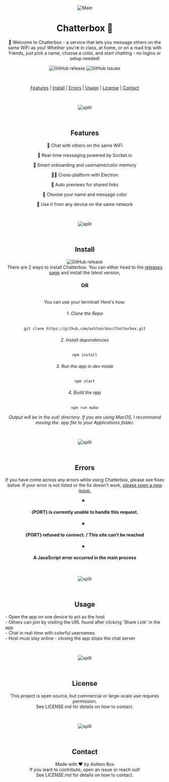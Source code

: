 <div align="center">



![Main](https://github.com/user-attachments/assets/1748f9c4-fd6f-422e-9bcf-0990a339efc2)

<h1 align="center"> Chatterbox 💬 </h1>
<p align="center">
👋 Welcome to Chatterbox - a service that lets you message others on the same WiFi as you! Whether you're in class, at home, or on a road trip with friends, just pick a name, choose a color, and start chatting - no logins or setup needed!
</p>

![GitHub release](https://img.shields.io/github/v/release/ashtonrbox/Chatterbox)
![GitHub issues](https://img.shields.io/github/issues/ashtonrbox/Chatterbox)

<br>

[Features](#features) | 
[Install](#install) |
[Errors](#errors) |
[Usage](#usage) |
[License](#license) |
[Contact](#contact)

<br>

![split](https://github.com/user-attachments/assets/71d95f55-183b-42d0-a21b-d683cce8631e)

<br>

## Features
<p>
💬 Chat with others on the same WiFi

🚀 Real-time messaging powered by Socket.io

🧠 Smart onboarding and username/color memory

🧑‍💻 Cross-platform with Electron

🔗 Auto previews for shared links

🎨 Choose your name and message color

📱 Use it from any device on the same network
</p>

<br>

![split](https://github.com/user-attachments/assets/71d95f55-183b-42d0-a21b-d683cce8631e)

<br>

## Install
![GitHub release](https://img.shields.io/github/v/release/ashtonrbox/Chatterbox) <br>
There are 2 ways to install Chatterbox. You can either head to the [releases page](https://github.com/ashtonrbox/Chatterbox/releases) and install the latest version,
<br> 
### OR
<br>
You can use your terminal! Here's how:

###### 1. Clone the Repo
```
git clone https://github.com/ashtonrbox/Chatterbox.git
```
###### 2. Install dependencies
```
npm install
```
###### 3. Run the app in dev mode
```
npm start
```
###### 4. Build the app
```
npm run make
```
_Output will be in the out/ directory. If you are using MacOS, I recommend moving the .app file to your Applications folder._


<br>

![split](https://github.com/user-attachments/assets/71d95f55-183b-42d0-a21b-d683cce8631e)

<br>

## Errors

If you have come across any errors while using Chatterbox, please see fixes below. If your error is not listed or the fix doesn't work, [please open a new issue.](https://github.com/ashtonrbox/Chatterbox/issues)

<details>

  <summary> 
    <h4> {PORT} is currently unable to handle this request. </h4>
  </summary>

  You may have a VPN enabled. VPNs must be turned off.
  
</details>
<details>

  <summary> 
    <h4> {PORT} refused to connect. / This site can’t be reached </h4>
  </summary>

 There is no host online. Please ensure at least one person has the app installed and open.
  
</details>
<details>

  <summary> 
    <h4> A JavaScript error occurred in the main process </h4>
  </summary>

  This error shows when you have attempted to start a server while someone is already hosting. Click 'OK' and continue as usual.
  
</details>

<br>

![split](https://github.com/user-attachments/assets/71d95f55-183b-42d0-a21b-d683cce8631e)

<br>

## Usage

<p align="left">
- Open the app on one device to act as the host <br>
- Others can join by visiting the URL found after clicking 'Share Link' in the app <br>
- Chat in real-time with colorful usernames <br>
- Host must stay online - closing the app stops the chat server <br>
</p>

<br>

![split](https://github.com/user-attachments/assets/71d95f55-183b-42d0-a21b-d683cce8631e)

<br>

## License

This project is open source, but commercial or large-scale use requires permission. <br>
See LICENSE.md for details on how to contact.

<br>

![split](https://github.com/user-attachments/assets/71d95f55-183b-42d0-a21b-d683cce8631e)

<br>

## Contact

Made with ❤️ by Ashton Box <br>
If you want to contribute, open an issue or reach out! <br>
See LICENSE.md for details on how to contact.

</div>
